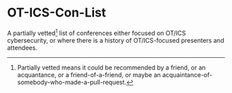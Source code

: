# OT-ICS-Con-List
A partially vetted[^1] list of conferences either focused on OT/ICS cybersecurity, or where there is a history of OT/ICS-focused presenters and attendees. 

[^1]: Partially vetted means it could be recommended by a friend, or an acquantance, or a friend-of-a-friend, or maybe an acquaintance-of-somebody-who-made-a-pull-request.
